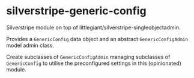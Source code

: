 # silverstripe-generic-config

Silverstripe module on top of littlegiant/silverstripe-singleobjectadmin.

Provides a `GenericConfig` data object and an abstract `GenericConfigAdmin` model admin class.

Create subclasses of `GenericConfigAdmin` managing subclasses of `GenericConfig` to utilise the preconfigured settings in this (opinionated) module.
